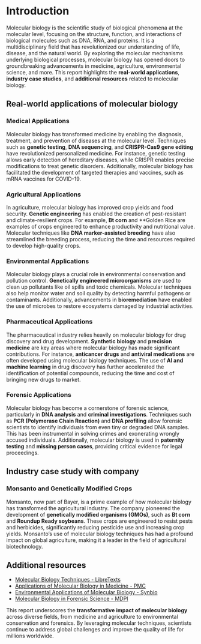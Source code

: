 # Introduction  
Molecular biology is the scientific study of biological phenomena at the molecular level, focusing on the structure, function, and interactions of biological molecules such as DNA, RNA, and proteins. It is a multidisciplinary field that has revolutionized our understanding of life, disease, and the natural world. By exploring the molecular mechanisms underlying biological processes, molecular biology has opened doors to groundbreaking advancements in medicine, agriculture, environmental science, and more. This report highlights the **real-world applications**, **industry case studies**, and **additional resources** related to molecular biology.

## Real-world applications of molecular biology  

### **Medical Applications**  
Molecular biology has transformed medicine by enabling the diagnosis, treatment, and prevention of diseases at the molecular level. Techniques such as **genetic testing**, **DNA sequencing**, and **CRISPR-Cas9 gene editing** have revolutionized personalized medicine. For instance, genetic testing allows early detection of hereditary diseases, while CRISPR enables precise modifications to treat genetic disorders. Additionally, molecular biology has facilitated the development of targeted therapies and vaccines, such as mRNA vaccines for COVID-19.  

### **Agricultural Applications**  
In agriculture, molecular biology has improved crop yields and food security. **Genetic engineering** has enabled the creation of pest-resistant and climate-resilient crops. For example, **Bt corn** and **Golden Rice are examples of crops engineered to enhance productivity and nutritional value. Molecular techniques like **DNA marker-assisted breeding** have also streamlined the breeding process, reducing the time and resources required to develop high-quality crops.  

### **Environmental Applications**  
Molecular biology plays a crucial role in environmental conservation and pollution control. **Genetically engineered microorganisms** are used to clean up pollutants like oil spills and toxic chemicals. Molecular techniques also help monitor water and soil quality by detecting harmful pathogens or contaminants. Additionally, advancements in **bioremediation** have enabled the use of microbes to restore ecosystems damaged by industrial activities.  

### **Pharmaceutical Applications**  
The pharmaceutical industry relies heavily on molecular biology for drug discovery and drug development. **Synthetic biology** and **precision medicine** are key areas where molecular biology has made significant contributions. For instance, **anticancer drugs** and **antiviral medications** are often developed using molecular biology techniques. The use of **AI and machine learning** in drug discovery has further accelerated the identification of potential compounds, reducing the time and cost of bringing new drugs to market.  

### **Forensic Applications**  
Molecular biology has become a cornerstone of forensic science, particularly in **DNA analysis** and **criminal investigations**. Techniques such as **PCR (Polymerase Chain Reaction)** and **DNA profiling** allow forensic scientists to identify individuals from even tiny or degraded DNA samples. This has been instrumental in solving crimes and exonerating wrongly accused individuals. Additionally, molecular biology is used in **paternity testing** and **missing person cases**, providing critical evidence for legal proceedings.  

## Industry case study with company  

### **Monsanto and Genetically Modified Crops**  
Monsanto, now part of Bayer, is a prime example of how molecular biology has transformed the agricultural industry. The company pioneered the development of **genetically modified organisms (GMOs)**, such as **Bt corn** and **Roundup Ready soybeans**. These crops are engineered to resist pests and herbicides, significantly reducing pesticide use and increasing crop yields. Monsanto’s use of molecular biology techniques has had a profound impact on global agriculture, making it a leader in the field of agricultural biotechnology.  

## Additional resources  
- [Molecular Biology Techniques - LibreTexts](https://bio.libretexts.org/Bookshelves/Molecular_Biology)  
- [Applications of Molecular Biology in Medicine - PMC](https://www.ncbi.nlm.nih.gov/pmc/articles/PMC4967496/)  
- [Environmental Applications of Molecular Biology - Synbio](https://synbio-tech.com/applications-of-molecular-biology/)  
- [Molecular Biology in Forensic Science - MDPI](https://www.mdpi.com/1422-0067/25/5/2883)  

This report underscores the **transformative impact of molecular biology** across diverse fields, from medicine and agriculture to environmental conservation and forensics. By leveraging molecular techniques, scientists continue to address global challenges and improve the quality of life for millions worldwide.